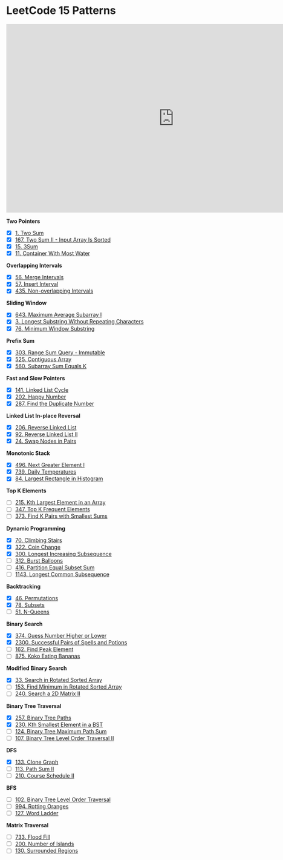 # LeetCode 15 Patterns

<iframe width="885" height="498" src="https://www.youtube.com/embed/DjYZk8nrXVY" title="LeetCode was HARD until I Learned these 15 Patterns" frameborder="0" allow="accelerometer; autoplay; clipboard-write; encrypted-media; gyroscope; picture-in-picture; web-share" referrerpolicy="strict-origin-when-cross-origin" allowfullscreen></iframe>

**Two Pointers**

- [x] [1. Two Sum](./1-two-sum/README.md)
- [x] [167. Two Sum II - Input Array Is Sorted](./167-two-sum-ii-input-array-is-sorted/README.md)
- [x] [15. 3Sum](./15-3sum/README.md)
- [x] [11. Container With Most Water](./11-container-with-most-water/README.md)

**Overlapping Intervals**

- [x] [56. Merge Intervals](./56-merge-intervals/README.md)
- [x] [57. Insert Interval](./57-insert-interval/README.md)
- [x] [435. Non-overlapping Intervals](./435-non-overlapping-intervals/README.md)

**Sliding Window**

- [x] [643. Maximum Average Subarray I](./643-maximum-average-subarray-i/README.md)
- [x] [3. Longest Substring Without Repeating Characters](./3-longest-substring-without-repeating-characters/README.md)
- [x] [76. Minimum Window Substring](./76-minimum-window-substring/README.md)

**Prefix Sum**

- [x] [303. Range Sum Query - Immutable](./303-range-sum-query-immutable/README.md)
- [x] [525. Contiguous Array](./525-contiguous-array/README.md)
- [x] [560. Subarray Sum Equals K](./560-subarray-sum-equals-k/README.md)

**Fast and Slow Pointers**

- [x] [141. Linked List Cycle](./141-linked-list-cycle/README.md)
- [x] [202. Happy Number](./202-happy-number/README.md)
- [x] [287. Find the Duplicate Number](./287-find-the-duplicate-number/README.md)

**Linked List In-place Reversal**

- [x] [206. Reverse Linked List](./206-reverse-linked-list/README.md)
- [x] [92. Reverse Linked List II](./92-reverse-linked-list-ii/README.md)
- [x] [24. Swap Nodes in Pairs](./24-swap-nodes-in-pairs/README.md)

**Monotonic Stack**

- [x] [496. Next Greater Element I](./496-next-greater-element-i/README.md)
- [x] [739. Daily Temperatures](./739-daily-temperatures/README.md)
- [x] [84. Largest Rectangle in Histogram](./84-largest-rectangle-in-histogram/README.md)

**Top K Elements**

- [ ] [215. Kth Largest Element in an Array](./215-kth-largest-element-in-an-array/README.md)
- [ ] [347. Top K Frequent Elements](./347-top-k-frequent-elements/README.md)
- [ ] [373. Find K Pairs with Smallest Sums](./373-find-k-pairs-with-smallest-sums/README.md)

**Dynamic Programming**

- [x] [70. Climbing Stairs](./70-climbing-stairs/README.md)
- [x] [322. Coin Change](./322-coin-change/README.md)
- [x] [300. Longest Increasing Subsequence](./300-longest-increasing-subsequence/README.md)
- [ ] [312. Burst Balloons](./312-burst-balloons/README.md)
- [ ] [416. Partition Equal Subset Sum](./416-partition-equal-subset-sum/README.md)
- [ ] [1143. Longest Common Subsequence](./1143-longest-common-subsequence/README.md)

**Backtracking**

- [x] [46. Permutations](./46-permutations/README.md)
- [x] [78. Subsets](./78-subsets/README.md)
- [ ] [51. N-Queens](./51-n-queens/README.md)

**Binary Search**

- [x] [374. Guess Number Higher or Lower](./374-guess-number-higher-or-lower/README.md)
- [x] [2300. Successful Pairs of Spells and Potions](./2300-successful-pairs-of-spells-and-potions/README.md)
- [ ] [162. Find Peak Element](./162-find-peak-element/README.md)
- [ ] [875. Koko Eating Bananas](./875-koko-eating-bananas/README.md)

**Modified Binary Search**

- [x] [33. Search in Rotated Sorted Array](./33-search-in-rotated-sorted-array/README.md)
- [ ] [153. Find Minimum in Rotated Sorted Array](./153-find-minimum-in-rotated-sorted-array/README.md)
- [ ] [240. Search a 2D Matrix II](./240-search-a-2d-matrix-ii/README.md)

**Binary Tree Traversal**

- [x] [257. Binary Tree Paths](./257-binary-tree-paths/README.md)
- [x] [230. Kth Smallest Element in a BST](./230-kth-smallest-element-in-a-bst/README.md)
- [ ] [124. Binary Tree Maximum Path Sum](./124-binary-tree-maximum-path-sum/README.md)
- [ ] [107. Binary Tree Level Order Traversal II](./107-binary-tree-level-order-traversal-ii/README.md)

**DFS**

- [x] [133. Clone Graph](./133-clone-graph/README.md)
- [ ] [113. Path Sum II](./113-path-sum-ii/README.md)
- [ ] [210. Course Schedule II](./210-course-schedule-ii/README.md)

**BFS**

- [ ] [102. Binary Tree Level Order Traversal](./102-binary-tree-level-order-traversal/README.md)
- [ ] [994. Rotting Oranges](./994-rotting-oranges/README.md)
- [ ] [127. Word Ladder](./127-word-ladder/README.md)

**Matrix Traversal**

- [ ] [733. Flood Fill](./733-flood-fill/README.md)
- [ ] [200. Number of Islands](./200-number-of-islands/README.md)
- [ ] [130. Surrounded Regions](./130-surrounded-regions/README.md)